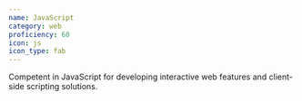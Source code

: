 ```yaml
---
name: JavaScript
category: web
proficiency: 60
icon: js
icon_type: fab
---
```

Competent in JavaScript for developing interactive web features and client-side scripting solutions.
